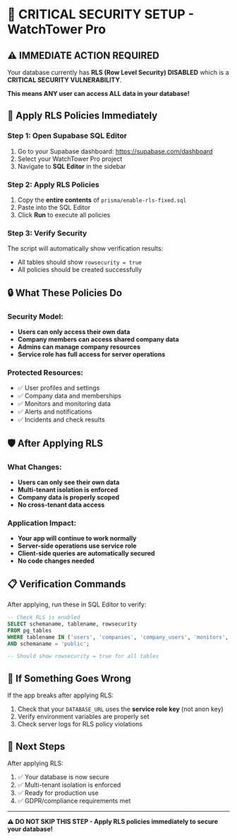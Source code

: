 # 🔐 CRITICAL SECURITY SETUP - WatchTower Pro

## ⚠️ IMMEDIATE ACTION REQUIRED

Your database currently has **RLS (Row Level Security) DISABLED** which is a **CRITICAL SECURITY VULNERABILITY**.

**This means ANY user can access ALL data in your database!**

## 🚨 Apply RLS Policies Immediately

### Step 1: Open Supabase SQL Editor
1. Go to your Supabase dashboard: https://supabase.com/dashboard
2. Select your WatchTower Pro project
3. Navigate to **SQL Editor** in the sidebar

### Step 2: Apply RLS Policies
1. Copy the **entire contents** of `prisma/enable-rls-fixed.sql`
2. Paste into the SQL Editor
3. Click **Run** to execute all policies

### Step 3: Verify Security
The script will automatically show verification results:
- All tables should show `rowsecurity = true`
- All policies should be created successfully

## 🔒 What These Policies Do

### Security Model:
- **Users can only access their own data**
- **Company members can access shared company data**
- **Admins can manage company resources**
- **Service role has full access for server operations**

### Protected Resources:
- ✅ User profiles and settings
- ✅ Company data and memberships
- ✅ Monitors and monitoring data
- ✅ Alerts and notifications
- ✅ Incidents and check results

## 🛡️ After Applying RLS

### What Changes:
- **Users can only see their own data**
- **Multi-tenant isolation is enforced**
- **Company data is properly scoped**
- **No cross-tenant data access**

### Application Impact:
- **Your app will continue to work normally**
- **Server-side operations use service role**
- **Client-side queries are automatically secured**
- **No code changes needed**

## 📋 Verification Commands

After applying, run these in SQL Editor to verify:

```sql
-- Check RLS is enabled
SELECT schemaname, tablename, rowsecurity 
FROM pg_tables 
WHERE tablename IN ('users', 'companies', 'company_users', 'monitors', 'monitor_checks', 'alerts', 'incidents', 'notifications')
AND schemaname = 'public';

-- Should show rowsecurity = true for all tables
```

## 🔧 If Something Goes Wrong

If the app breaks after applying RLS:
1. Check that your `DATABASE_URL` uses the **service role key** (not anon key)
2. Verify environment variables are properly set
3. Check server logs for RLS policy violations

## 🚀 Next Steps

After applying RLS:
1. ✅ Your database is now secure
2. ✅ Multi-tenant isolation is enforced
3. ✅ Ready for production use
4. ✅ GDPR/compliance requirements met

---

**⚠️ DO NOT SKIP THIS STEP - Apply RLS policies immediately to secure your database!** 